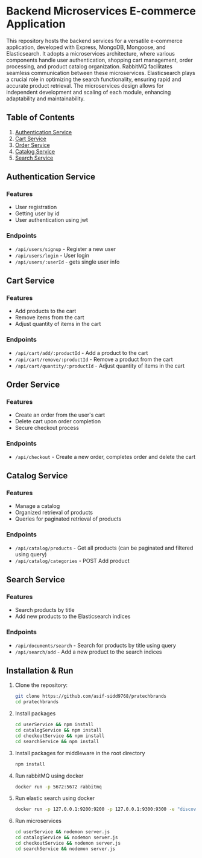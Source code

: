 # Backend Microservices E-commerce Application

This repository hosts the backend services for a versatile e-commerce application, developed with Express, MongoDB, Mongoose, and Elasticsearch. It adopts a microservices architecture, where various components handle user authentication, shopping cart management, order processing, and product catalog organization. RabbitMQ facilitates seamless communication between these microservices. Elasticsearch plays a crucial role in optimizing the search functionality, ensuring rapid and accurate product retrieval. The microservices design allows for independent development and scaling of each module, enhancing adaptability and maintainability.

## Table of Contents

1. [Authentication Service](#authentication-service)
2. [Cart Service](#cart-service)
3. [Order Service](#order-service)
4. [Catalog Service](#catalog-service)
5. [Search Service](#search-service-optional)

## Authentication Service

### Features
- User registration
- Getting user by id
- User authentication using jwt

### Endpoints
- `/api/users/signup` - Register a new user
- `/api/users/login` - User login
- `/api/users/:userId` - gets single user info

## Cart Service

### Features
- Add products to the cart
- Remove items from the cart
- Adjust quantity of items in the cart

### Endpoints
- `/api/cart/add/:productId` - Add a product to the cart
- `/api/cart/remove/:productId` - Remove a product from the cart
- `/api/cart/quantity/:productId` - Adjust quantity of items in the cart

## Order Service

### Features
- Create an order from the user's cart
- Delete cart upon order completion
- Secure checkout process

### Endpoints
- `/api/checkout` - Create a new order, completes order and delete the cart

## Catalog Service

### Features
- Manage a catalog
- Organized retrieval of products
- Queries for paginated retrieval of products

### Endpoints
- `/api/catalog/products` - Get all products (can be paginated and filtered using query)
- `/api/catalog/categories` - POST Add product 

## Search Service

### Features
- Search products by title
- Add new products to the Elasticsearch indices

### Endpoints
- `/api/documents/search` - Search for products by title using query
- `/api/search/add` - Add a new product to the search indices

## Installation & Run

1. Clone the repository:
   ```bash
   git clone https://github.com/asif-sidd9768/pratechbrands
   cd pratechbrands

2. Install packages
   ```bash
   cd userService && npm install
   cd catalogService && npm install
   cd checkoutService && npm install
   cd searchService && npm install

3. Install packages for middleware in the root directory
   ```bash
   npm install

4. Run rabbitMQ using docker
   ```bash
   docker run -p 5672:5672 rabbitmq

5. Run elastic search using docker
   ```bash
   docker run -p 127.0.0.1:9200:9200 -p 127.0.0.1:9300:9300 -e "discovery.type=single-node" docker.elastic.co/elasticsearch/elasticsearch:7.17.16

6. Run microservices
   ```bash
   cd userService && nodemon server.js
   cd catalogService && nodemon server.js
   cd checkoutService && nodemon server.js
   cd searchService && nodemon server.js
